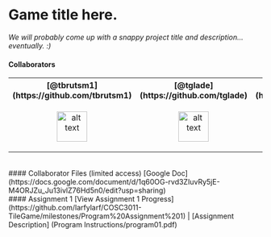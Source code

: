 # Game title here.
_We will probably come up with a snappy project title and description... eventually. :)_
<br>
#### Collaborators
<table>
  <tr>
    <th>[@tbrutsm1](https://github.com/tbrutsm1)</th>
    <th>[@tglade](https://github.com/tglade)</th>
    <th>[@violaceousfox](https://github.com/violaceousfox)</th>
    <th>[@dradosevich](https://github.com/dradosevich)</th>
    <th>[@larfylarf](https://github.com/larfylarf)</th>
  </tr>
  <tr>
    <td><p align="center"><a href="https://github.com/tbrutsm1"><img src="https://avatars.githubusercontent.com/tbrutsm1" alt="alt text" width="60" height="60"></a></p></td>
    <td><p align="center"><a href="https://github.com/tglade"><img src="https://avatars.githubusercontent.com/tglade" alt="alt text" width="60" height="60"></a></p></td>
    <td><p align="center"><a href="https://github.com/violaceousfox"><img src="https://avatars.githubusercontent.com/violaceousfox" alt="alt text" width="60" height="60"></a></p></td>
    <td><p align="center"><a href="https://github.com/dradosevich"><img src="https://avatars.githubusercontent.com/dradosevich" alt="alt text" width="60" height="60"></a></p></td>
    <td><p align="center"><a href="https://github.com/larfylarf"><img src="https://avatars.githubusercontent.com/larfylarf" alt="alt text" width="60" height="60"></a></p></td>
  </tr>
</table>
<br>
#### Collaborator Files (limited access)
[Google Doc] (https://docs.google.com/document/d/1q60OG-rvd3ZIuvRy5jE-M4ORJZu_Ju13ivlZ76Hd5n0/edit?usp=sharing)
<br>
#### Assignment 1
[View Assignment 1 Progress](https://github.com/larfylarf/COSC3011-TileGame/milestones/Program%20Assignment%201) | [Assignment Description] (Program Instructions/program01.pdf)